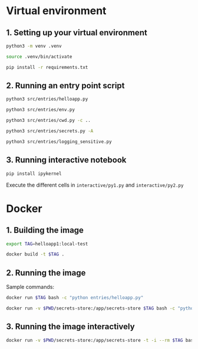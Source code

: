 # Virtual environment
## 1. Setting up your virtual environment
```bash
python3 -m venv .venv

source .venv/bin/activate

pip install -r requirements.txt
```

## 2. Running an entry point script
```bash
python3 src/entries/helloapp.py

python3 src/entries/env.py

python3 src/entries/cwd.py -c ..

python3 src/entries/secrets.py -A

python3 src/entries/logging_sensitive.py
```

## 3. Running interactive notebook
```bash
pip install ipykernel
```
Execute the different cells in `interactive/py1.py` and `interactive/py2.py`

# Docker
## 1. Building the image
```bash
export TAG=helloapp1:local-test

docker build -t $TAG .
```

## 2. Running the image
Sample commands:
```bash
docker run $TAG bash -c "python entries/helloapp.py"

docker run -v $PWD/secrets-store:/app/secrets-store $TAG bash -c "python entries/secrets.py -A"
```

## 3. Running the image interactively
```bash
docker run -v $PWD/secrets-store:/app/secrets-store -t -i --rm $TAG bash
```